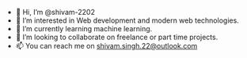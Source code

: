 - 👋 Hi, I’m @shivam-2202
- 👀 I’m interested in Web development and modern web technologies.
- 🌱 I’m currently learning machine learning.
- 💞️ I’m looking to collaborate on freelance or part time projects.
- 📫 You can reach me on shivam.singh.22@outlook.com

<!---
shivam-2202/shivam-2202 is a ✨ special ✨ repository because its `README.md` (this file) appears on your GitHub profile.
You can click the Preview link to take a look at your changes.
--->
